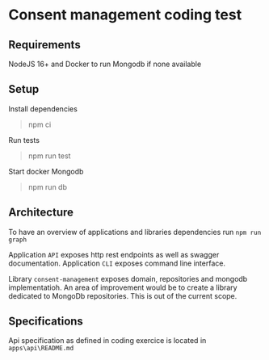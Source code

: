 # Consent management coding test

## Requirements

NodeJS 16+ and Docker to run Mongodb if none available

## Setup

Install dependencies
> npm ci

Run tests
> npm run test

Start docker Mongodb
> npm run db

## Architecture

To have an overview of applications and libraries dependencies run `npm run graph`

Application `API` exposes http rest endpoints as well as swagger documentation.
Application `CLI` exposes command line interface.

Library `consent-management` exposes domain, repositories and mongodb implementatioh. An area of improvement would be to create a library dedicated to MongoDb repositories. This is out of the current scope.

## Specifications

Api specification as defined in coding exercice is located in `apps\api\README.md`
